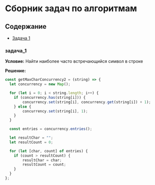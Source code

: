 # Сборник задач по алгоритмам

## Содержание

- [Задача 1](#задача_1)

### задача_1

**Условие:** Найти наиболее часто встречающийся символ в строке

**Решение:** 

```javascript
const getMaxCharConcurrency2 = (string) => {
  let concurrency = new Map();

  for (let i = 0; i < string.length; i++) {
    if (concurrency.has(string[i])) {
        concurrency.set(string[i], concurrency.get(string[i]) + 1);
    } else {
        concurrency.set(string[i], 1);
    }
  }

  const entries = concurrency.entries();

  let resultChar = "";
  let resultCount = 0;

  for (let [char, count] of entries) {
    if (count > resultCount) {
        resultChar = char;
        resultCount = count;
    }
  }
};
```
